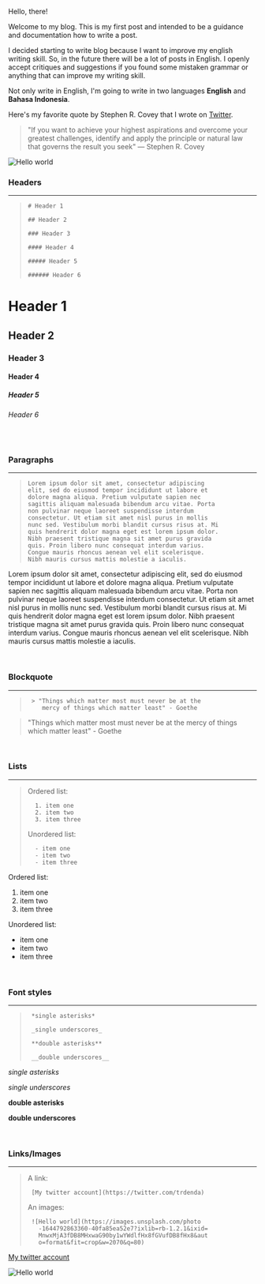 Hello, there!

Welcome to my blog. This is my first post and intended to be a guidance and documentation how to write a post.

I decided starting to write blog because I want to improve my english writing skill. So, in the future there will be a lot of posts in English. I openly accept critiques and suggestions if you found some mistaken grammar or anything that can improve my writing skill.

Not only write in English, I'm going to write in two languages **English** and **Bahasa Indonesia**.

Here's my favorite quote by Stephen R. Covey that I wrote on [Twitter](https://twitter.com/trdenda/status/1560848277985447938).

> "If you want to achieve your highest aspirations and overcome your greatest challenges, identify and apply the principle or natural law that governs the result you seek" ― Stephen R. Covey

![Hello world](https://images.unsplash.com/photo-1644792863360-40fa85ea52e7?ixlib=rb-1.2.1&ixid=MnwxMjA3fDB8MHxwaG90by1wYWdlfHx8fGVufDB8fHx8&auto=format&fit=crop&w=2070&q=80)
&nbsp;

### Headers

---

>     # Header 1
>
>     ## Header 2
>
>     ### Header 3
>
>     #### Header 4
>
>     ##### Header 5
>
>     ###### Header 6

# Header 1

## Header 2

### Header 3

#### Header 4

##### Header 5

###### Header 6

&nbsp;

### Paragraphs

---

>     Lorem ipsum dolor sit amet, consectetur adipiscing
>     elit, sed do eiusmod tempor incididunt ut labore et
>     dolore magna aliqua. Pretium vulputate sapien nec
>     sagittis aliquam malesuada bibendum arcu vitae. Porta
>     non pulvinar neque laoreet suspendisse interdum
>     consectetur. Ut etiam sit amet nisl purus in mollis
>     nunc sed. Vestibulum morbi blandit cursus risus at. Mi
>     quis hendrerit dolor magna eget est lorem ipsum dolor.
>     Nibh praesent tristique magna sit amet purus gravida
>     quis. Proin libero nunc consequat interdum varius.
>     Congue mauris rhoncus aenean vel elit scelerisque.
>     Nibh mauris cursus mattis molestie a iaculis.

Lorem ipsum dolor sit amet, consectetur adipiscing elit, sed do eiusmod tempor incididunt ut labore et dolore magna aliqua. Pretium vulputate sapien nec sagittis aliquam malesuada bibendum arcu vitae. Porta non pulvinar neque laoreet suspendisse interdum consectetur. Ut etiam sit amet nisl purus in mollis nunc sed. Vestibulum morbi blandit cursus risus at. Mi quis hendrerit dolor magna eget est lorem ipsum dolor. Nibh praesent tristique magna sit amet purus gravida quis. Proin libero nunc consequat interdum varius. Congue mauris rhoncus aenean vel elit scelerisque. Nibh mauris cursus mattis molestie a iaculis.

&nbsp;

### Blockquote

---

>      > "Things which matter most must never be at the
>         mercy of things which matter least" - Goethe

> "Things which matter most must never be at the mercy of things which matter least" - Goethe

&nbsp;

### Lists

---

> Ordered list:
>
>       1. item one
>       2. item two
>       3. item three
>
> Unordered list:
>
>       - item one
>       - item two
>       - item three

Ordered list:

1. item one
2. item two
3. item three

Unordered list:

- item one
- item two
- item three

&nbsp;

### Font styles

---

>      *single asterisks*
>
>      _single underscores_
>
>      **double asterisks**
>
>      __double underscores__

_single asterisks_

_single underscores_

**double asterisks**

**double underscores**

&nbsp;

### Links/Images

---

> A link:
>
>      [My twitter account](https://twitter.com/trdenda)
>
> An images:
>
>      ![Hello world](https://images.unsplash.com/photo
>        -1644792863360-40fa85ea52e7?ixlib=rb-1.2.1&ixid=
>        MnwxMjA3fDB8MHxwaG90by1wYWdlfHx8fGVufDB8fHx8&aut
>        o=format&fit=crop&w=2070&q=80)

[My twitter account](https://twitter.com/trdenda)

![Hello world](https://images.unsplash.com/photo-1644792863360-40fa85ea52e7?ixlib=rb-1.2.1&ixid=MnwxMjA3fDB8MHxwaG90by1wYWdlfHx8fGVufDB8fHx8&auto=format&fit=crop&w=2070&q=80)
